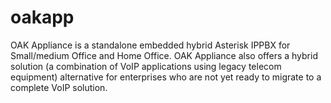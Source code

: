 # oakapp
OAK Appliance is a standalone embedded hybrid Asterisk IPPBX for Small/medium Office and Home Office. OAK Appliance also offers a hybrid solution (a combination of VoIP applications using legacy telecom equipment) alternative for enterprises who are not yet ready to migrate to a complete VoIP solution.
